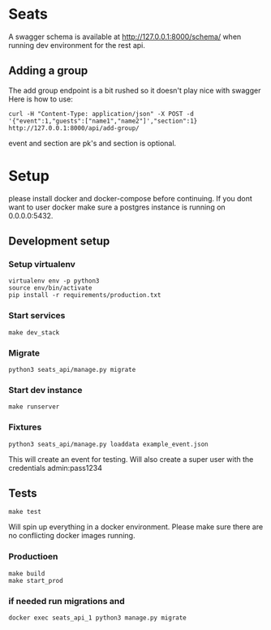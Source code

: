 # Seats

A swagger schema is available at http://127.0.0.1:8000/schema/ when
running dev environment for the rest api.

## Adding a group
The add group endpoint is a bit rushed so it doesn't play nice with swagger
Here is how to use:

```
curl -H "Content-Type: application/json" -X POST -d '{"event":1,"guests":["name1","name2"]',"section":1} http://127.0.0.1:8000/api/add-group/
```
event and section are pk's and section is optional.

# Setup

please install docker and docker-compose before continuing. If you dont want to user docker make sure a postgres instance is running on 0.0.0.0:5432.

## Development setup

### Setup virtualenv

```
virtualenv env -p python3
source env/bin/activate
pip install -r requirements/production.txt
```
### Start services

```
make dev_stack
```

### Migrate
```
python3 seats_api/manage.py migrate
```

### Start dev instance

```
make runserver
```

### Fixtures

```
python3 seats_api/manage.py loaddata example_event.json
```

This will create an event for testing. Will also create a super user with
the credentials admin:pass1234

## Tests

```
make test
```

Will spin up everything in a docker environment.
Please make sure there are no conflicting docker images running.


### Productioen

```
make build
make start_prod
```

### if needed run migrations and

```
docker exec seats_api_1 python3 manage.py migrate
```
